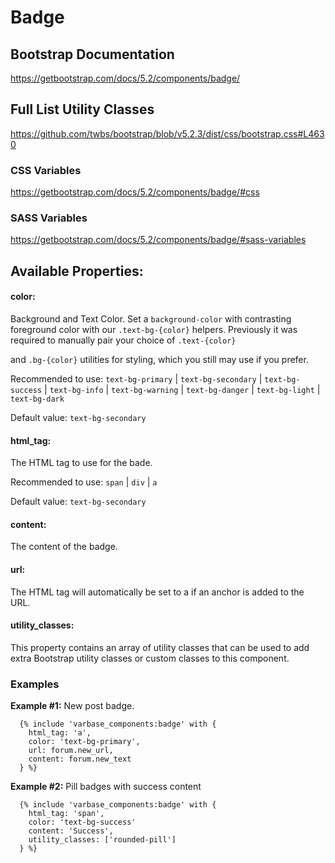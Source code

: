 # Badge

## Bootstrap Documentation
https://getbootstrap.com/docs/5.2/components/badge/

## Full List Utility Classes
https://github.com/twbs/bootstrap/blob/v5.2.3/dist/css/bootstrap.css#L4630

### CSS Variables
https://getbootstrap.com/docs/5.2/components/badge/#css

### SASS Variables
https://getbootstrap.com/docs/5.2/components/badge/#sass-variables

## Available Properties:
#### color:
Background and Text Color. Set a `background-color` with contrasting
foreground color with our `.text-bg-{color}` helpers. Previously it
was required to manually pair your choice of `.text-{color}`

and `.bg-{color}` utilities for styling, which you still may use if you prefer.

Recommended to use: `text-bg-primary` | `text-bg-secondary` | `text-bg-success` |
              `text-bg-info` | `text-bg-warning` | `text-bg-danger` |
              `text-bg-light` | `text-bg-dark`

Default value: `text-bg-secondary`

#### html_tag:
The HTML tag to use for the bade.

Recommended to use: `span` | `div` | `a`

Default value: `text-bg-secondary`

#### content:
The content of the badge.

#### url:
The HTML tag will automatically be set to a if an anchor is added to the URL.

#### utility_classes:
This property contains an array of utility classes that can be used to
add extra Bootstrap utility classes or custom classes to this component.

### Examples
**Example #1:** New post badge.
```
  {% include 'varbase_components:badge' with {
    html_tag: 'a',
    color: 'text-bg-primary',
    url: forum.new_url,
    content: forum.new_text
  } %}
```

**Example #2:** Pill badges with success content
```
  {% include 'varbase_components:badge' with {
    html_tag: 'span',
    color: 'text-bg-success'
    content: 'Success',
    utility_classes: ['rounded-pill']
  } %}
```

